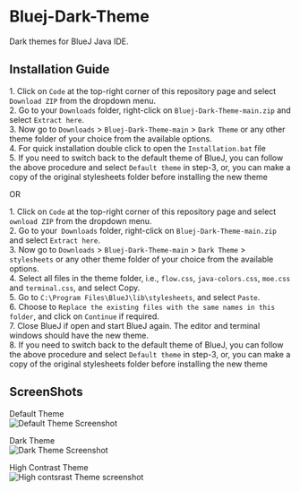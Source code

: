 # Bluej-Dark-Theme
Dark themes for BlueJ Java IDE.
  
## Installation Guide

1\. Click on ```Code``` at the top-right corner of this repository page and select ```Download ZIP``` from the dropdown menu.  
2. Go to your ```Downloads``` folder, right-click on ```Bluej-Dark-Theme-main.zip``` and select ```Extract here```.  
3. Now go to ```Downloads``` > ```Bluej-Dark-Theme-main``` > ```Dark Theme``` or any other theme folder of your choice from the available options.  
4. For quick installation double click to open the ```Installation.bat``` file  
5. If you need to switch back to the default theme of BlueJ, you can follow the above procedure and select ```Default theme``` in step-3, or, you can make a copy of the original stylesheets folder before installing the new theme  


   OR  


1\. Click on ```Code``` at the top-right corner of this repository page and select ```ownload ZIP``` from the dropdown menu.  
2. Go to your``` Downloads``` folder, right-click on ```Bluej-Dark-Theme-main.zip``` and select ```Extract here```.  
3. Now go to ```Downloads``` > ```Bluej-Dark-Theme-main``` > ```Dark Theme``` > ```stylesheets``` or any other theme folder of your choice from the available options.  
4. Select all files in the theme folder, i.e., ```flow.css```, ```java-colors.css```, ```moe.css``` and ```terminal.css```, and select Copy.  
5. Go to ```C:\Program Files\BlueJ\lib\stylesheets```, and select ```Paste```.  
6. Choose to ```Replace the existing files with the same names in this folder```, and click on ```Continue``` if required.  
7. Close BlueJ if open and start BlueJ again. The editor and terminal windows should have the new theme.  
8. If you need to switch back to the default theme of BlueJ, you can follow the above procedure and select ```Default theme``` in step-3, or, you can make a copy of the original stylesheets folder before installing the new theme


## ScreenShots

Default Theme  
![Default Theme Screenshot](https://github.com/Laserbolt/Bluej-Dark-Theme/assets/160458697/5a471ed5-88c6-4459-9d69-ec891f2be617)  
  
Dark Theme  
![Dark Theme Screenshot](https://github.com/Laserbolt/Bluej-Dark-Theme/assets/160458697/f78acad7-83e3-4145-ba89-f0b7ea2892dc)  
  
High Contrast Theme  
![High contsrast Theme screenshot](https://github.com/Laserbolt/Bluej-Dark-Theme/assets/160458697/22dab500-0bd5-4ab3-b594-b417636ae621)



